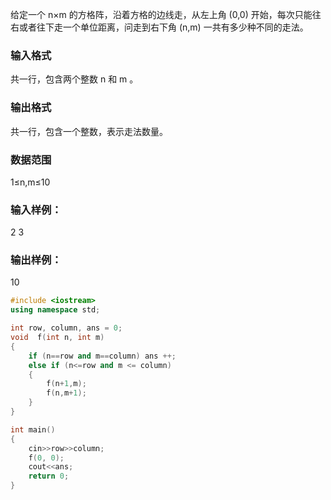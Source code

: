 给定一个 n×m
 的方格阵，沿着方格的边线走，从左上角 (0,0)
 开始，每次只能往右或者往下走一个单位距离，问走到右下角 (n,m)
 一共有多少种不同的走法。

### 输入格式
共一行，包含两个整数 n
 和 m
。

### 输出格式
共一行，包含一个整数，表示走法数量。

### 数据范围
1≤n,m≤10
### 输入样例：
2 3
### 输出样例：
10

```c++
#include <iostream>
using namespace std;

int row, column, ans = 0;
void  f(int n, int m)
{
    if (n==row and m==column) ans ++;
    else if (n<=row and m <= column)
    {
        f(n+1,m);
        f(n,m+1);
    }
}

int main()
{
    cin>>row>>column;
    f(0, 0);
    cout<<ans;
    return 0;
}
```
